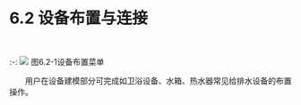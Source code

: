 # 6.2 设备布置与连接
<br/>


:-: ![](images/266.png)
图6.2\-1设备布置菜单

&emsp;&emsp;用户在设备建模部分可完成如卫浴设备、水箱、热水器常见给排水设备的布置操作。